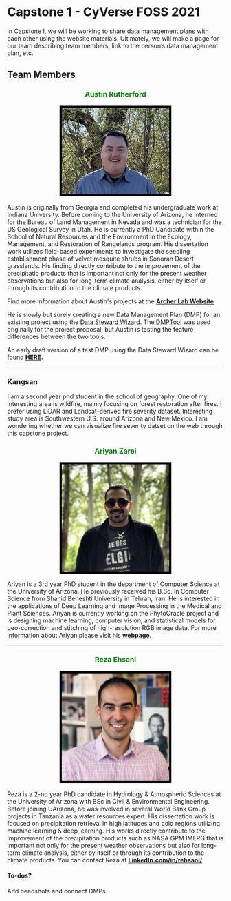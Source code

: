 # Capstone 1 - CyVerse FOSS 2021

In Capstone I, we will be working to share data management plans with each other using the website materials. Ultimately, we will make a page for our team describing team members, link to the person’s data management plan, etc.

## Team Members

<h3 style="text-align:center;color:Green;">Austin Rutherford</h3>
<p style="text-align:center;">
    <img src="headshots/Headshot_Rutherford.jpg" alt="Rutherford Headshot" width="250" height="200" style="border:5px solid black;">
   </p>


Austin is originally from Georgia and completed his undergraduate work at Indiana University. Before coming to the University of Arizona, he interned for the Bureau of Land Management in Nevada and was a technician for the US Geological Survey in Utah. He is currently a PhD Candidate within the School of Natural Resources and the Environment in the Ecology, Management, and Restoration of Rangelands program. His dissertation work utilizes field-based experiments to investigate the seedling establishment phase of velvet mesquite shrubs in Sonoran Desert grasslands. His finding directly contribute to the improvement of the precipitatio products that is important not only for the present weather observations but also for long-term climate analysis, either by itself or through its contribution to the climate products. 

Find more information about Austin's projects at the **[Archer Lab Website](https://cals.arizona.edu/research/archer/exotic.html)**

He is slowly but surely creating a new Data Management Plan (DMP) for an existing project using the [Data Steward Wizard](https://ds-wizard.org/).
The [DMPTool](https://dmptool.org) was used originally for the project proposal, but Austin is testing the feature differences between the two tools.

An early draft version of a test DMP using the Data Steward Wizard can be found **[HERE](https://researchers.ds-wizard.org/projects/64a7d204-a248-41de-b481-8da4d557f372).**

---

### Kangsan
I am a second year phd student in the school of geography. One of my interesting area is wildfire, mainly focusing on forest restoration after fires. I prefer using LiDAR and Landsat-derived fire severity dataset. Interesting study area is Southwestern U.S. around Arizona and New Mexico. I am wondering whether we can visualize fire severity datset on the web through this capstone project.


<h3 style="text-align:center;color:Green;">Ariyan Zarei</h3>
<div>
    <img src="headshots/ariyan.jpg" alt="Ariyan Zarei" width="250" style="display: block;margin-left: auto;margin-right: auto;border:5px solid black;">
</div>

Ariyan is a 3rd year PhD student in the department of Computer Science at the University of Arizona. He previously received his B.Sc. in Computer Science from Shahid Beheshti University in Tehran, Iran. He is interested in the applications of Deep Learning and Image Processing in the Medical and Plant Sciences. Ariyan is currently working on the PhytoOracle project and is designing machine learning, computer vision, and statistical models for geo-correction and stitching of high-resolution RGB image data. For more information about Ariyan please visit his **[webpage](http://vision.cs.arizona.edu/ariyanzarei/)**.

---

<h3 style="text-align:center;color:Green;">Reza Ehsani</h3>
<p style="text-align:center;">
    <img src="headshots/Reza.jpg" alt="Reza Headshot" width="250" height="250" style="border:5px solid black;">
   </p>

Reza is a 2-nd year PhD candidate in Hydrology & Atmospheric Sciences at the University of Arizona with BSc in Civil & Environmental Engineering. Before joining UArizona, he was involved in several World Bank Group projects in Tanzania as a water resources expert. His dissertation work is focused on precipitation retrieval in high latitudes
and cold regions utilizing machine learning & deep learning. His works directly contribute to the improvement of the precipitation products such as NASA GPM IMERG that is important not only for the present weather observations but also for long-term climate analysis, either by itself or through its contribution to the climate products. You can contact Reza at **[LinkedIn.com/in/rehsani/](https://www.linkedin.com/in/rehsani/)**.


#### To-dos?
Add headshots and connect DMPs.
